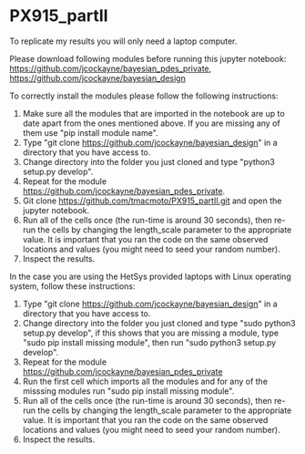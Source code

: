 # PX915_partII
To replicate my results you will only need a laptop computer. 

Please download following modules before running this jupyter notebook: 
https://github.com/jcockayne/bayesian_pdes_private,
https://github.com/jcockayne/bayesian_design

To correctly install the modules please follow the following instructions: 
1. Make sure all the modules that are imported in the notebook are up to date apart from the ones mentioned above. If you are missing any of them use "pip install module name".
2. Type "git clone https://github.com/jcockayne/bayesian_design" in a directory that you have access to.
3. Change directory into the folder you just cloned and type "python3 setup.py develop".
4. Repeat for the module https://github.com/jcockayne/bayesian_pdes_private.
5. Git clone https://github.com/tmacmoto/PX915_partII.git and open the jupyter notebook.
6. Run all of the cells once (the run-time is around 30 seconds), then re-run the cells by changing the length_scale parameter to the appropriate value. It is important that you ran the code on the same observed locations and values (you might need to seed your random number).
7. Inspect the results.



In the case you are using the HetSys provided laptops with Linux operating system, follow these instructions: 
1. Type "git clone https://github.com/jcockayne/bayesian_design" in a directory that you have access to.
2. Change directory into the folder you just cloned and type "sudo python3 setup.py develop", if this shows that you are missing a module, type "sudo pip install missing module", then run "sudo python3 setup.py develop". 
3. Repeat for the module https://github.com/jcockayne/bayesian_pdes_private
4. Run the first cell which imports all the modules and for any of the misssing modules run "sudo pip install missing module".
5. Run all of the cells once (the run-time is around 30 seconds), then re-run the cells by changing the length_scale parameter to the appropriate value. It is important that you ran the code on the same observed locations and values (you might need to seed your random number).
6. Inspect the results.
